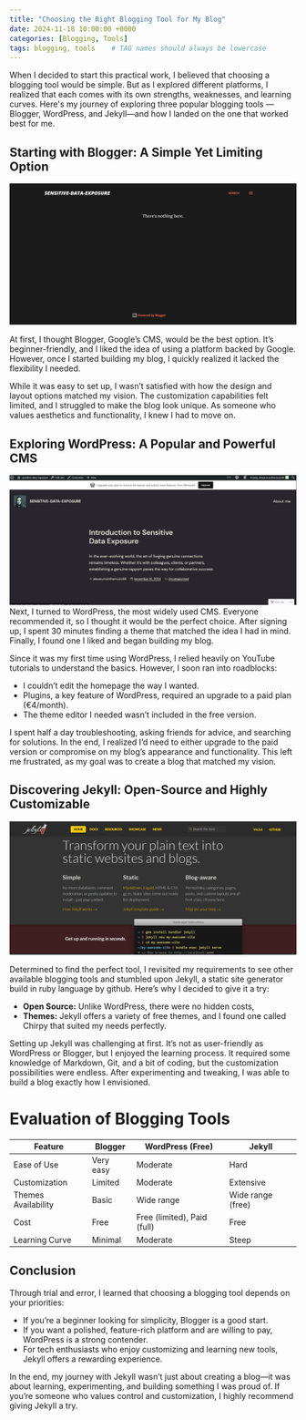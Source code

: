 ```yaml
---
title: "Choosing the Right Blogging Tool for My Blog"
date: 2024-11-18 10:00:00 +0000
categories: [Blogging, Tools]
tags: blogging, tools    # TAG names should always be lowercase
---
```

When I decided to start this practical work, I believed that choosing a blogging tool would be simple. But as I explored different platforms, I realized that each comes with its own strengths, weaknesses, and learning curves. Here's my journey of exploring three popular blogging tools —Blogger, WordPress, and Jekyll—and how I landed on the one that worked best for me.
## Starting with Blogger: A Simple Yet Limiting Option
![Choosing the Right Blogging Tool](images\blogger.png)


At first, I thought Blogger, Google’s CMS, would be the best option. It’s beginner-friendly, and I liked the idea of using a platform backed by Google. However, once I started building my blog, I quickly realized it lacked the flexibility I needed.

While it was easy to set up, I wasn’t satisfied with how the design and layout options matched my vision. The customization capabilities felt limited, and I struggled to make the blog look unique. As someone who values aesthetics and functionality, I knew I had to move on.
## Exploring WordPress: A Popular and Powerful CMS
![Blogging tools](images\wordpress.png)
Next, I turned to WordPress, the most widely used CMS. Everyone recommended it, so I thought it would be the perfect choice. After signing up, I spent 30 minutes finding a theme that matched the idea I had in mind. Finally, I found one I liked and began building my blog.

Since it was my first time using WordPress, I relied heavily on YouTube tutorials to understand the basics. However, I soon ran into roadblocks:

- I couldn’t edit the homepage the way I wanted.
- Plugins, a key feature of WordPress, required an upgrade to a paid plan (€4/month).
- The theme editor I needed wasn’t included in the free version.

I spent half a day troubleshooting, asking friends for advice, and searching for solutions. In the end, I realized I’d need to either upgrade to the paid version or compromise on my blog’s appearance and functionality. This left me frustrated, as my goal was to create a blog that matched my vision.

## Discovering Jekyll: Open-Source and Highly Customizable
![Jekyll](images/jekyll.png)

Determined to find the perfect tool, I revisited my requirements to see other available blogging tools and stumbled upon Jekyll, a static site generator build in ruby language by github. Here’s why I decided to give it a try:

- **Open Source:** Unlike WordPress, there were no hidden costs,
- **Themes:** Jekyll offers a variety of free themes, and I found one called Chirpy that suited my needs perfectly.

Setting up Jekyll was challenging at first. It’s not as user-friendly as WordPress or Blogger, but I enjoyed the learning process. It required some knowledge of Markdown, Git, and a bit of coding, but the customization possibilities were endless. After experimenting and tweaking, I was able to build a blog exactly how I envisioned.

# Evaluation of Blogging Tools

| Feature                | Blogger                | WordPress (Free)      | Jekyll                  |
|-----------------------|-----------------------|-----------------------|-------------------------|
| Ease of Use           | Very easy             | Moderate              | Hard                    |
| Customization          | Limited               | Moderate              | Extensive               |
| Themes Availability    | Basic                 | Wide range            | Wide range (free)       |
| Cost                  | Free                  | Free (limited), Paid (full) | Free                   |
| Learning Curve         | Minimal               | Moderate              | Steep                   |

## Conclusion
Through trial and error, I learned that choosing a blogging tool depends on your priorities:

- If you’re a beginner looking for simplicity, Blogger is a good start.
- If you want a polished, feature-rich platform and are willing to pay, WordPress is a strong contender.
- For tech enthusiasts who enjoy customizing and learning new tools, Jekyll offers a rewarding experience.

In the end, my journey with Jekyll wasn’t just about creating a blog—it was about learning, experimenting, and building something I was proud of. If you’re someone who values control and customization, I highly recommend giving Jekyll a try.
